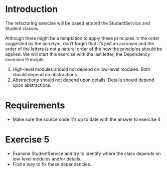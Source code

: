 # Introduction
The refactoring exercise will be based around the StudentService and Student classes.

Although there might be a temptation to apply these principles in the order suggested by the acronym, don’t forget that it’s just an acronym and the order of the letters is not a natural order of the how the principles should be applied.
We will start this exercise with the last letter, the Dependency Inversion Principle:

1. High-level modules should not depend on low-level modules. Both should depend on abstractions.
2. Abstractions should not depend upon details. Details should depend upon abstractions.

# Requirements
- Make sure the source code it's up to date with the answer to exercise 4

# Exercise 5
- Examine StudentService and try to identify where the class depends on low-level modules and/or details.
- Find a way to fix these dependencies.